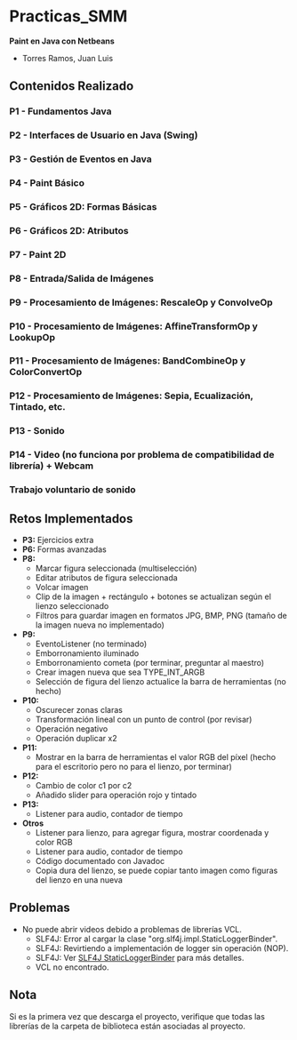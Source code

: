 # Practicas_SMM
**Paint en Java con Netbeans**
- Torres Ramos, Juan Luis

## Contenidos Realizado
### P1 - Fundamentos Java
### P2 - Interfaces de Usuario en Java (Swing)
### P3 - Gestión de Eventos en Java
### P4 - Paint Básico
### P5 - Gráficos 2D: Formas Básicas
### P6 - Gráficos 2D: Atributos
### P7 - Paint 2D
### P8 - Entrada/Salida de Imágenes
### P9 - Procesamiento de Imágenes: RescaleOp y ConvolveOp
### P10 - Procesamiento de Imágenes: AffineTransformOp y LookupOp
### P11 - Procesamiento de Imágenes: BandCombineOp y ColorConvertOp
### P12 - Procesamiento de Imágenes: Sepia, Ecualización, Tintado, etc.
### P13 - Sonido
### P14 - Video (no funciona por problema de compatibilidad de librería) + Webcam
### Trabajo voluntario de sonido 


## Retos Implementados

- **P3:** Ejercicios extra
- **P6:** Formas avanzadas
- **P8:**
  - Marcar figura seleccionada (multiselección)
  - Editar atributos de figura seleccionada
  - Volcar imagen
  - Clip de la imagen + rectángulo + botones se actualizan según el lienzo seleccionado
  - Filtros para guardar imagen en formatos JPG, BMP, PNG (tamaño de la imagen nueva no implementado)
- **P9:**
  - EventoListener (no terminado)
  - Emborronamiento iluminado
  - Emborronamiento cometa (por terminar, preguntar al maestro)
  - Crear imagen nueva que sea TYPE_INT_ARGB
  - Selección de figura del lienzo actualice la barra de herramientas (no hecho)
- **P10:**
  - Oscurecer zonas claras
  - Transformación lineal con un punto de control (por revisar)
  - Operación negativo
  - Operación duplicar x2
- **P11:** 
  - Mostrar en la barra de herramientas el valor RGB del píxel (hecho para el escritorio pero no para el lienzo, por terminar)
- **P12:**
  - Cambio de color c1 por c2
  - Añadido slider para operación rojo y tintado
- **P13:**
  - Listener para audio, contador de tiempo
- **Otros**
  - Listener para lienzo, para agregar figura, mostrar coordenada y color RGB
  - Listener para audio, contador de tiempo
  - Código documentado con Javadoc
  - Copia dura del lienzo, se puede copiar tanto imagen como figuras del lienzo en una nueva 

## Problemas 

- No puede abrir videos debido a problemas de librerías VCL.
  - SLF4J: Error al cargar la clase "org.slf4j.impl.StaticLoggerBinder".
  - SLF4J: Revirtiendo a implementación de logger sin operación (NOP).
  - SLF4J: Ver [SLF4J StaticLoggerBinder](http://www.slf4j.org/codes.html#StaticLoggerBinder) para más detalles.
  - VCL no encontrado.

## Nota

Si es la primera vez que descarga el proyecto, verifique que todas las librerías de la carpeta de biblioteca están asociadas al proyecto.
